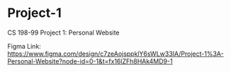 # Project-1
CS 198-99 Project 1: Personal Website

Figma Link: https://www.figma.com/design/c7zeAojsppklY6sWLw33IA/Project-1%3A-Personal-Website?node-id=0-1&t=fx16lZFh8HAk4MD9-1
